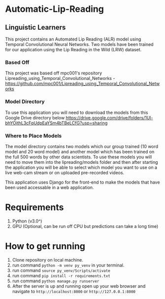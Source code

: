 # Automatic-Lip-Reading
## Linguistic Learners
This project contains an Automated Lip Reading (ALR) model using Temporal Convolutional Neural Networks. Two models have been trained for our application using the Lip Reading in the Wild (LRW) dataset.

### Based Off
This project was based off mpc001's repository Lipreading_using_Temporal_Convolutional_Networks - https://github.com/mpc001/Lipreading_using_Temporal_Convolutional_Networks

### Model Directory
To use this application you will need to download the models from this Google Drive directory below
https://drive.google.com/drive/folders/1Ul-bhYOithL3cFqUdpEaYSm4bTBeLCfG?usp=sharing

### Where to Place Models
The model directory contains two models which our group trained (10 word model and 20 word model) and another model which has been trained on the full 500 words by other data scientists.
To use these models you will need to move them into the lipreading/models folder and then after starting the application you will be able to select which model you want to use on a live web-cam stream or on uploaded pre-recorded videos.

This application uses Django for the front-end to make the models that have been used accessable in a web application. 

# Requirements

1. Python (v3.0^)
2. GPU (Optional, can be run off CPU but predictions can take a long time)

# How to get running

1. Clone repository on local machine.
2. run command `python -m venv py_venv` in your terminal.
3. run command `source py_venv/Scripts/activate`
4. run command `pip install -r requirements.txt`
5. run command `python manage.py runserver`
6. After the server is up and running open up your web browser and navigate to `http://localhost:8000` or `http://127.0.0.1:8000`
